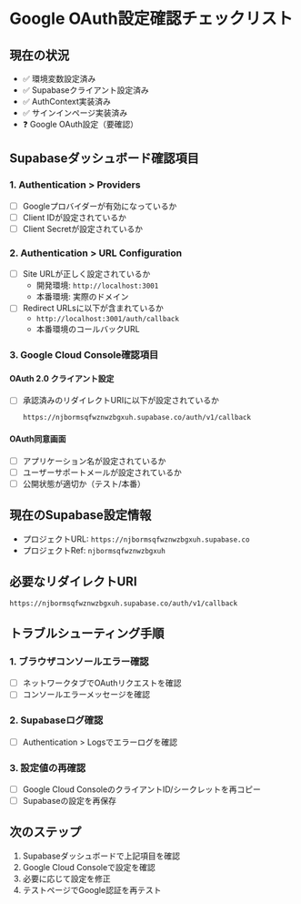# Google OAuth設定確認チェックリスト

## 現在の状況
- ✅ 環境変数設定済み
- ✅ Supabaseクライアント設定済み
- ✅ AuthContext実装済み
- ✅ サインインページ実装済み
- ❓ Google OAuth設定（要確認）

## Supabaseダッシュボード確認項目

### 1. Authentication > Providers
- [ ] Googleプロバイダーが有効になっているか
- [ ] Client IDが設定されているか
- [ ] Client Secretが設定されているか

### 2. Authentication > URL Configuration
- [ ] Site URLが正しく設定されているか
  - 開発環境: `http://localhost:3001`
  - 本番環境: 実際のドメイン
- [ ] Redirect URLsに以下が含まれているか
  - `http://localhost:3001/auth/callback`
  - 本番環境のコールバックURL

### 3. Google Cloud Console確認項目

#### OAuth 2.0 クライアント設定
- [ ] 承認済みのリダイレクトURIに以下が設定されているか
  ```
  https://njbormsqfwznwzbgxuh.supabase.co/auth/v1/callback
  ```

#### OAuth同意画面
- [ ] アプリケーション名が設定されているか
- [ ] ユーザーサポートメールが設定されているか
- [ ] 公開状態が適切か（テスト/本番）

## 現在のSupabase設定情報
- プロジェクトURL: `https://njbormsqfwznwzbgxuh.supabase.co`
- プロジェクトRef: `njbormsqfwznwzbgxuh`

## 必要なリダイレクトURI
```
https://njbormsqfwznwzbgxuh.supabase.co/auth/v1/callback
```

## トラブルシューティング手順

### 1. ブラウザコンソールエラー確認
- [ ] ネットワークタブでOAuthリクエストを確認
- [ ] コンソールエラーメッセージを確認

### 2. Supabaseログ確認
- [ ] Authentication > Logsでエラーログを確認

### 3. 設定値の再確認
- [ ] Google Cloud ConsoleのクライアントID/シークレットを再コピー
- [ ] Supabaseの設定を再保存

## 次のステップ
1. Supabaseダッシュボードで上記項目を確認
2. Google Cloud Consoleで設定を確認
3. 必要に応じて設定を修正
4. テストページでGoogle認証を再テスト